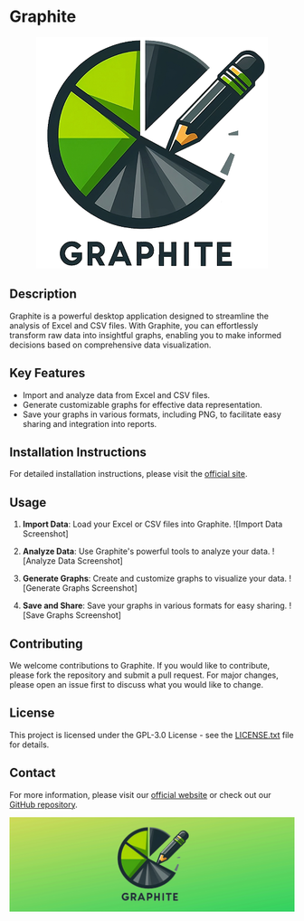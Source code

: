 # Graphite
<p align="center">
  <img src="/assets/Graphite_tl.png" alt="Graphite Logo">
</p>

## Description

Graphite is a powerful desktop application designed to streamline the analysis of Excel and CSV files. With Graphite, you can effortlessly transform raw data into insightful graphs, enabling you to make informed decisions based on comprehensive data visualization.

## Key Features

- Import and analyze data from Excel and CSV files.
- Generate customizable graphs for effective data representation.
- Save your graphs in various formats, including PNG, to facilitate easy sharing and integration into reports.

## Installation Instructions

For detailed installation instructions, please visit the [official site](https://master--graphite-doc.netlify.app/installation/).

## Usage

1. **Import Data**: Load your Excel or CSV files into Graphite.
   ![Import Data Screenshot]
   
2. **Analyze Data**: Use Graphite's powerful tools to analyze your data.
   ![Analyze Data Screenshot]
   
3. **Generate Graphs**: Create and customize graphs to visualize your data.
   ![Generate Graphs Screenshot]
   
4. **Save and Share**: Save your graphs in various formats for easy sharing.
   ![Save Graphs Screenshot]

## Contributing

We welcome contributions to Graphite. If you would like to contribute, please fork the repository and submit a pull request. For major changes, please open an issue first to discuss what you would like to change.

## License

This project is licensed under the GPL-3.0 License - see the [LICENSE.txt](./LICENSE.txt) file for details.

## Contact

For more information, please visit our [official website](https://master--graphite-doc.netlify.app/) or check out our [GitHub repository](https://github.com/Meliani-Mehdi).

<p align="center">
  <img src="/assets/Graphite_banner.png" alt="Graphite Banner">
</p>

